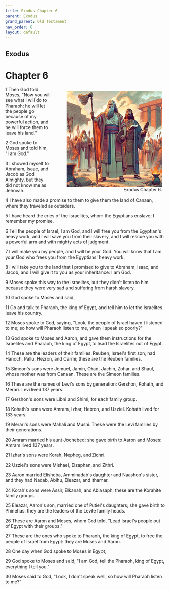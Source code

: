 ```yaml
---
title: Exodus Chapter 6
parent: Exodus
grand_parent: Old Testament
nav_order: 6
layout: default
---
```


## Exodus

# Chapter 6

<figure style="float: right; margin-right: 10px;">
    <img src="/assets/Image/Exodus/500/6.jpg" alt="Exodus Chapter 6" style="width: 300px; height: 300px; float: right;padding-left: 10px;"/>
    <figcaption style="clear: both;text-align: right;">Exodus Chapter 6.</figcaption>
</figure>
1 Then God told Moses, "Now you will see what I will do to Pharaoh: he will let the people go because of my powerful action, and he will force them to leave his land."

2 God spoke to Moses and told him, "I am God."

3 I showed myself to Abraham, Isaac, and Jacob as God Almighty, but they did not know me as Jehovah.

4 I have also made a promise to them to give them the land of Canaan, where they traveled as outsiders.

5 I have heard the cries of the Israelites, whom the Egyptians enslave; I remember my promise.

6 Tell the people of Israel, I am God, and I will free you from the Egyptian's heavy work, and I will save you from their slavery, and I will rescue you with a powerful arm and with mighty acts of judgment.

7 I will make you my people, and I will be your God. You will know that I am your God who frees you from the Egyptians' heavy work.

8 I will take you to the land that I promised to give to Abraham, Isaac, and Jacob, and I will give it to you as your inheritance: I am God.

9 Moses spoke this way to the Israelites, but they didn't listen to him because they were very sad and suffering from harsh slavery.

10 God spoke to Moses and said,

11 Go and talk to Pharaoh, the king of Egypt, and tell him to let the Israelites leave his country.

12 Moses spoke to God, saying, "Look, the people of Israel haven't listened to me; so how will Pharaoh listen to me, when I speak so poorly?"

13 God spoke to Moses and Aaron, and gave them instructions for the Israelites and Pharaoh, the king of Egypt, to lead the Israelites out of Egypt.

14 These are the leaders of their families: Reuben, Israel's first son, had Hanoch, Pallu, Hezron, and Carmi; these are the Reuben families.

15 Simeon's sons were Jemuel, Jamin, Ohad, Jachin, Zohar, and Shaul, whose mother was from Canaan. These are the Simeon families.

16 These are the names of Levi's sons by generation: Gershon, Kohath, and Merari. Levi lived 137 years.

17 Gershon's sons were Libni and Shimi, for each family group.

18 Kohath's sons were Amram, Izhar, Hebron, and Uzziel. Kohath lived for 133 years.

19 Merari's sons were Mahali and Mushi. These were the Levi families by their generations.

20 Amram married his aunt Jochebed; she gave birth to Aaron and Moses: Amram lived 137 years.

21 Izhar's sons were Korah, Nepheg, and Zichri.

22 Uzziel's sons were Mishael, Elzaphan, and Zithri.

23 Aaron married Elisheba, Amminadab's daughter and Naashon's sister, and they had Nadab, Abihu, Eleazar, and Ithamar.

24 Korah's sons were Assir, Elkanah, and Abiasaph; these are the Korahite family groups.

25 Eleazar, Aaron's son, married one of Putiel's daughters; she gave birth to Phinehas: they are the leaders of the Levite family heads.

26 These are Aaron and Moses, whom God told, "Lead Israel's people out of Egypt with their groups."

27 These are the ones who spoke to Pharaoh, the king of Egypt, to free the people of Israel from Egypt: they are Moses and Aaron.

28 One day when God spoke to Moses in Egypt,

29 God spoke to Moses and said, "I am God; tell the Pharaoh, king of Egypt, everything I tell you."

30 Moses said to God, "Look, I don't speak well, so how will Pharaoh listen to me?"


